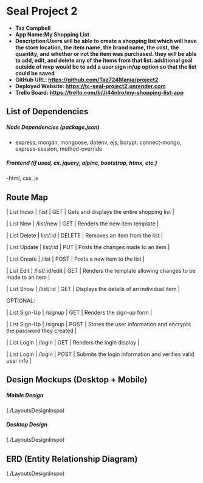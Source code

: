 # Seal Project 2

- **Taz Campbell**
- **App Name:My Shopping List**
- **Description:Users will be able to create a shopping list which will have the store location, the item name, the brand name, the cost, the quantity, and whether or not the item was purchased. they will be able to add, edit, and delete any of the items from that list. additional goal outside of mvp would be to add a user sign in/up option so that the list could be saved**
- **GitHub URL: https://github.com/Taz724Mania/project2**
- **Deployed Website: https://tc-seal-project2.onrender.com**
- **Trello Board: https://trello.com/b/Ji44nIro/my-shopping-list-app**

## List of Dependencies

##### Node Dependencies (package.json)

- express, morgan, mongoose, dotenv, ejs, bcrypt. connect-mongo, express-session, method-override

##### Frontend (if used, ex. jquery, alpine, bootstrap, htmx, etc.)

-html, css, js

## Route Map


| List Index | /list | GET | Gets and displays the entire shopping list |

| List New | /list/new | GET | Renders the new item template |

| List Delete | list/:id | DELETE | Removes an item from the list |

| List Update | list/:id | PUT | Posts the changes made to an item |

| List Create | /list | POST | Posts a new item to the list |

| List Edit | /list/:id/edit | GET | Renders the template allowing changes to be made to an item |

| List Show | /list/:id | GET | Displays the details of an individual item |

OPTIONAL:

| List Sign-Up | /signup | GET | Renders the sign-up form |

| List Sign-Up | /signup | POST | Stores the user information and encrypts the password they created |

| List Login | /login | GET | Renders the login display |

| List Login | /login | POST | Submits the login information and verifies valid user info |

## Design Mockups (Desktop + Mobile)

##### Mobile Design

(./LayoutsDesignInspo)

##### Desktop Design

(./LayoutsDesignInspo)

## ERD (Entity Relationship Diagram)

(./LayoutsDesignInspo)
